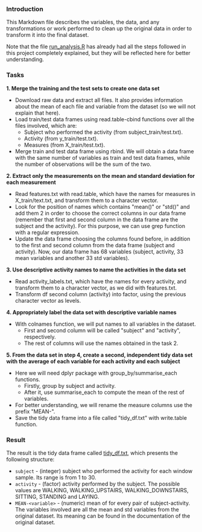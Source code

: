 ### Introduction

This Markdown file describes the variables, the data, and any transformations or work performed 
to clean up the original data in order to transform it into the final dataset.

Note that the file [run_analysis.R](https://github.com/ramperher/ProgrammingAssignment3/blob/master/run_analysis.R)
has already had all the steps followed in this project completely explained, but they will be 
reflected here for better understanding.

### Tasks

**1. Merge the training and the test sets to create one data set**

* Download raw data and extract all files. It also provides information about the mean of each file 
and variable from the dataset (so we will not explain that here).
* Load train/test data frames using read.table-cbind functions over all the files involved, which are:
  * Subject who performed the activity (from subject_train/test.txt).
  * Activity (from y_train/test.txt).
  * Measures (from X_train/test.txt).
* Merge train and test data frame using rbind. We will obtain a data frame with the same number of
variables as train and test data frames, while the number of observations will be the sum of the two.

**2. Extract only the measurements on the mean and standard deviation for each measurement**

* Read features.txt with read.table, which have the names for measures in X_train/text.txt, and 
transform them to a character vector.
* Look for the position of names which contains "mean()" or "std()" and add them 2 in order to choose 
the correct columns in our data frame (remember that first and second column in the data frame are the 
subject and the activity). For this purpose, we can use grep function with a regular expression.
* Update the data frame choosing the columns found before, in addition to the first and second column 
from the data frame (subject and activity). Now, our data frame has 68 variables (subject, activity, 33 
mean variables and another 33 std variables).

**3. Use descriptive activity names to name the activities in the data set**

* Read activity_labels.txt, which have the names for every activity, and transform them to a character 
vector, as we did with features.txt.
* Transform df second column (activity) into factor, using the previous character vector as levels.

**4. Appropriately label the data set with descriptive variable names**

* With colnames function, we will put names to all variables in the dataset.
  * First and second column will be called "subject" and "activity", respectively.
  * The rest of columns will use the names obtained in the task 2.

**5. From the data set in step 4, create a second, independent tidy data set with the average of each variable for each activity and each subject**

* Here we will need dplyr package with group_by/summarise_each functions.
  * Firstly, group by subject and activity.
  * After it, use summarise_each to compute the mean of the rest of variables.
* For better understanding, we will rename the measure columns use the prefix "MEAN-".
* Save the tidy data frame into a file called "tidy_df.txt" with write.table function.

### Result

The result is the tidy data frame called [tidy_df.txt](https://github.com/ramperher/ProgrammingAssignment3/blob/master/tidy_df.txt),
which presents the following structure:

* `subject` - (integer) subject who performed the activity for each window sample. Its 
range is from 1 to 30.
* `activity` - (factor) activity performed by the subject. The possible values are WALKING, 
WALKING_UPSTAIRS, WALKING_DOWNSTAIRS, SITTING, STANDING and LAYING.
* `MEAN-<variable>` - (numeric) mean of <variable> for every pair of subject-activity. The
variables involved are all the mean and std variables from the original dataset. Its meaning can 
be found in the documentation of the original dataset.
